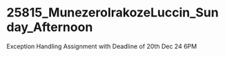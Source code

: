 # 25815_MunezeroIrakozeLuccin_Sunday_Afternoon
Exception Handling Assignment with Deadline of 20th Dec 24 6PM
